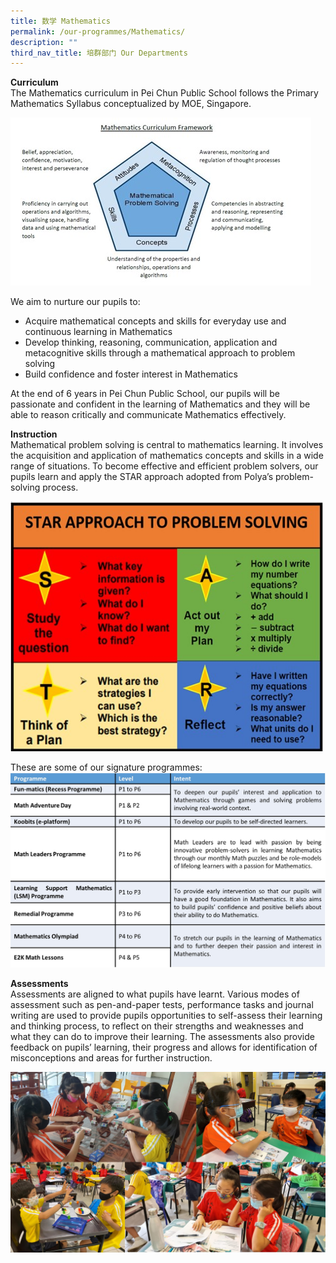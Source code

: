 ```yaml
---
title: 数学 Mathematics
permalink: /our-programmes/Mathematics/
description: ""
third_nav_title: 培群部门 Our Departments
---
```

**Curriculum**<br>
The Mathematics curriculum in Pei Chun Public School follows the Primary Mathematics Syllabus conceptualized by MOE, Singapore. 

![Math1](/images/Our%20Programmes/Math1.jpg)

We aim to nurture our pupils to:<br>
* Acquire mathematical concepts and skills for everyday use and continuous learning in Mathematics
* Develop thinking, reasoning, communication, application and metacognitive skills through a mathematical approach to problem solving
* Build confidence and foster interest in Mathematics

At the end of 6 years in Pei Chun Public School, our pupils will be passionate and confident in the learning of Mathematics and they will be able to reason critically and communicate Mathematics effectively.

**Instruction**<br>
Mathematical problem solving is central to mathematics learning. It involves the acquisition and application of mathematics concepts and skills in a wide range of situations. To become effective and efficient problem solvers, our pupils learn and apply the STAR approach adopted from Polya’s problem-solving process.

<img src="/images/Our%20Programmes/Math2.jpg" alt="Math2" style="width:500px;height:400px;">

These are some of our signature programmes:
![Math5](/images/Our%20Programmes/Math5.jpg)

**Assessments**<br>
Assessments are aligned to what pupils have learnt. Various modes of assessment such as pen-and-paper tests, performance tasks and journal writing are used to provide pupils opportunities to self-assess their learning and thinking process, to reflect on their strengths and weaknesses and what they can do to improve their learning. The assessments also provide feedback on pupils’ learning, their progress and allows for identification of misconceptions and areas for further instruction. 

![Math4](/images/Our%20Programmes/Math4.jpg)
